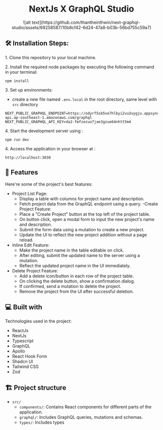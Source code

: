 <h1 align="center" id="title">NextJs X GraphQL Studio</h1>

<p align="center">
  ![alt text](https://github.com/thantheinthwin/next-graphql-studio/assets/69258587/10b8cf42-6d24-47a8-b03b-56bd755c59a7)
</p>

<h2>🛠️ Installation Steps:</h2>

<p>1. Clone this repository to your local machine.</p>

<p>2. Install the required node packages by executing the following command in your terminal:</p>

```
npm install
```

<p>3. Set up environments:</p>

- create a new file named ```.env.local``` in the root directory, same level with ```src``` directory

```
NEXT_PUBLIC_GRAPHQL_ENDPOINT=https://odyrf5sb5ve7hlbyi2vu3uygju.appsync-api.ap-southeast-1.amazonaws.com/graphql
NEXT_PUBLIC_GRAPHQL_API_KEY=da2-fmfzezuo7jae3gzue64nhtt5m4
```

<p>4. Start the development server using :</p>  

```
npm run dev
```

<p>4. Access the application in your browser at :</p>  

```
http://localhost:3030
```
<h2>🧐 Features</h2>

Here're some of the project's best features:

- Project List Page:
  - Display a table with columns for project name and description.
  - Fetch project data from the GraphQL endpoint using a query.
-Create Project Feature:
  - Place a "Create Project" button at the top left of the project table.
  - On button click, open a modal form to input the new project's name and description.
  - Submit the form data using a mutation to create a new project.
  - Update the UI to reflect the new project addition without a page reload.
- Inline Edit Feature:
  - Make the project name in the table editable on click.
  - After editing, submit the updated name to the server using a mutation.
  - Reflect the updated project name in the UI immediately.
- Delete Project Feature:
  - Add a delete icon/button in each row of the project table.
  - On clicking the delete button, show a confirmation dialog.
  - If confirmed, send a mutation to delete the project.
  - Remove the project from the UI after successful deletion.
  
<h2>💻 Built with</h2>

Technologies used in the project:

*   ReactJs
*   NextJs
*   Typescript
*   GraphQL
*   Apollo
*   React Hook Form
*   Shadcn UI
*   Tailwind CSS
*   Zod

<h2>🏗️ Project structure</h2>

- ```src/```
  - ```components/```: Contains React components for different parts of the application.
  - ```graphql/```: Includes GraphQL queries, mutations and schemas.
  - ```types/```: Includes types
